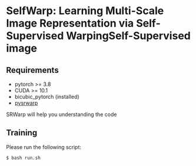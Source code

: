 # SelfWarp: Learning Multi-Scale Image Representation via Self-Supervised WarpingSelf-Supervised image

## Requirements
- pytorch >= 3.8
- CUDA >= 10.1
- bicubic_pytorch (installed)
- [pysrwarp](https://github.com/sanghyun-son/pysrwarp)

SRWarp will help you understanding the code

## Training

Please run the following script:
```bash
$ bash run.sh
```